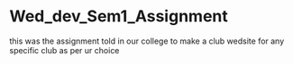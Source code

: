 # Wed_dev_Sem1_Assignment
 this was the assignment told in our college to make a club wedsite for any specific club as per ur choice
